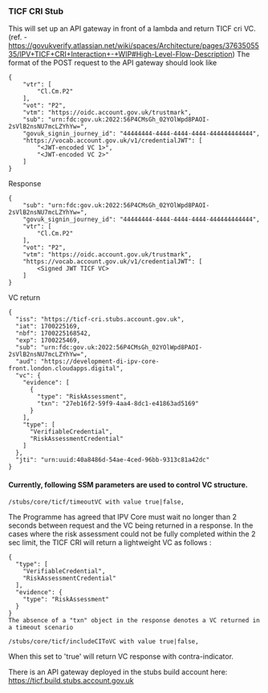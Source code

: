 ### TICF CRI Stub
This will set up an API gateway in front of a lambda and return TICF cri VC.
(ref. - https://govukverify.atlassian.net/wiki/spaces/Architecture/pages/3763505535/IPV+TICF+CRI+Interaction+-+WIP#High-Level-Flow-Description)
The format of the POST request to the API gateway should look like
```
{
    "vtr": [
        "Cl.Cm.P2"
    ],
    "vot": "P2",
    "vtm": "https://oidc.account.gov.uk/trustmark",
    "sub": "urn:fdc:gov.uk:2022:56P4CMsGh_02YOlWpd8PAOI-2sVlB2nsNU7mcLZYhYw=",
    "govuk_signin_journey_id": "44444444-4444-4444-4444-444444444444",
    "https://vocab.account.gov.uk/v1/credentialJWT": [
        "<JWT-encoded VC 1>",
        "<JWT-encoded VC 2>"
    ]
}
```
Response
```
{
    "sub": "urn:fdc:gov.uk:2022:56P4CMsGh_02YOlWpd8PAOI-2sVlB2nsNU7mcLZYhYw=",
    "govuk_signin_journey_id": "44444444-4444-4444-4444-444444444444",
    "vtr": [
        "Cl.Cm.P2"
    ],
    "vot": "P2",
    "vtm": "https://oidc.account.gov.uk/trustmark",
    "https://vocab.account.gov.uk/v1/credentialJWT": [
        <Signed JWT TICF VC>
    ]
}
```
VC return
```
{
  "iss": "https://ticf-cri.stubs.account.gov.uk",
  "iat": 1700225169,
  "nbf": 1700225168542,
  "exp": 1700225469,
  "sub": "urn:fdc:gov.uk:2022:56P4CMsGh_02YOlWpd8PAOI-2sVlB2nsNU7mcLZYhYw=",
  "aud": "https://development-di-ipv-core-front.london.cloudapps.digital",
  "vc": {
    "evidence": [
      {
        "type": "RiskAssessment",
        "txn": "27eb16f2-59f9-4aa4-8dc1-e41863ad5169"
      }
    ],
    "type": [
      "VerifiableCredential",
      "RiskAssessmentCredential"
    ]
  },
  "jti": "urn:uuid:40a8486d-54ae-4ced-96bb-9313c81a42dc"
}
```

#### Currently, following SSM parameters are used to control VC structure.
```
/stubs/core/ticf/timeoutVC with value true|false,
```
The Programme has agreed that IPV Core must wait no longer than 2 seconds between request and the VC being returned in a response.
In the cases where the risk assessment could not be fully completed within the 2 sec limit, the TICF CRI will return a lightweight VC as follows :
```
{
  "type": [
    "VerifiableCredential",
    "RiskAssessmentCredential"
  ],
  "evidence": {
    "type": "RiskAssessment"
  }
}
The absence of a "txn" object in the response denotes a VC returned in a timeout scenario
```

```
/stubs/core/ticf/includeCIToVC with value true|false,
```
When this set to 'true' will return VC response with contra-indicator.

There is an API gateway deployed in the stubs build account here:
https://ticf.build.stubs.account.gov.uk

